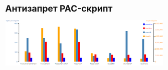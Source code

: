 # Антизапрет PAC-скрипт

![Host Lookup Chart: Time-Memory, Hit-Miss](./chart/preview/host-lookup-chart.png)
